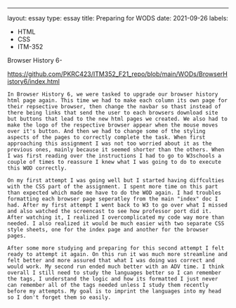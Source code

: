 ---
layout: essay
type: essay
title: Preparing for WODS
date: 2021-09-26
labels:
- HTML
- CSS
- ITM-352
  
Browser History 6-

  https://github.com/PKRC423/ITM352_F21_repo/blob/main/WODs/BrowserHistory6/index.html
  
    In Browser History 6, we were tasked to upgrade our browser history html page again. This time we had to make each column its own page for their repsective browser, then change the navbar so thast instead of there being links that send the user to each browsers download site but buttons that lead to the new html pages we created. We also had to make the logo of the respective browser appear when the mouse moves over it's button. And then we had to change some of the styling aspects of the pages to correctly complete the task. When first approaching this assignment I was not too worried about it as the previous ones, mainly because it seemed shorter than the others. When I was first reading over the instructions I had to go to W3schools a couple of times to reassure I knew what I was going to do to execute this WOD correctly.
    
    On my first attempt I was going well but I started having diffculties with the CSS part of the assignment. I spent more time on this part than expected which made me have to do the WOD again. I had troubles formatting each browser page seperatley from the main "index" doc I had. After my first attempt I went back to W3 to go over what I missed and also watched the screencast to see how professor port did it. After watching it, I realized I overcomplicated my code way more than needed. I also realized it would be much easier with two separate CSS style sheets, one for the index page and another for the browser pages. 
    
    After some more studying and preparing for this second attempt I felt ready to attempt it again. On this run it was much more streamline and felt better and more assured that what I was doing was correct and would work. My second run ended much better with an ADV time. I think overall I still need to study the languages better so I can remember the tags, I understand the logic and how its formatted I just never can remember all of the tags needed unless I study them recently before my attempts. My goal is to imprint the languages into my head so I don't forget them so easily.
